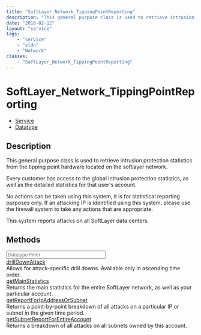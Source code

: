 ```yaml
---
title: "SoftLayer_Network_TippingPointReporting"
description: "This general purpose class is used to retrieve intrusion protection statistics from the tipping point hardware located o... "
date: "2018-02-12"
layout: "service"
tags:
    - "service"
    - "sldn"
    - "Network"
classes:
    - "SoftLayer_Network_TippingPointReporting"
---
```

# SoftLayer_Network_TippingPointReporting
<div id='service-datatype'>
    <ul id='sldn-reference-tabs'>
    <li id='service'> <a href='/reference/services/SoftLayer_Network_TippingPointReporting' >Service</a></li>    <li id='datatype'> <a href='/reference/datatypes/SoftLayer_Network_TippingPointReporting' >Datatype</a></li>
    </ul>
</div>

## Description
This general purpose class is used to retrieve intrusion protection statistics from the tipping point hardware located on the softlayer network. 

Every customer has access to the global intrusion protection statistics, as well as the detailed statistics for that user's account. 

No actions can be taken using this system, it is for statistical reporting purposes only. If an attacking IP is identified using this system, please use the firewall system to take any actions that are appropriate. 

This system reports attacks on all SoftLayer data centers. 
        
        
<div id="properties" class="content">
    <h2>Methods</h2>
    <div class="view-filters">
        <div class="clearfix">
            <div class="search-input-box">
                <input placeholder="Datatype Filter" onkeyup="titleSearch(inputId='edit-combine', divId='method-div', elementClass='method-row')" 
                    type="text" id="edit-combine" value="" size="30" maxlength="128" class="form-text">
            </div>
        </div>
    </div>
    <div id="method-div">
            <div class="method-row">
                        <span class='view-field-title'><a href='/reference/services/SoftLayer_Network_TippingPointReporting/drillDownAttack'> drillDownAttack</a> </span>
            <div class='views-field-body'>Allows for attack-specific drill downs.  Available only in ascending time order.</div>
        </div>
            <div class="method-row">
                        <span class='view-field-title'><a href='/reference/services/SoftLayer_Network_TippingPointReporting/getMainStatistics'> getMainStatistics</a> </span>
            <div class='views-field-body'>Returns the main statistics for the entire SoftLayer network, as well as your particular account.</div>
        </div>
            <div class="method-row">
                        <span class='view-field-title'><a href='/reference/services/SoftLayer_Network_TippingPointReporting/getReportForIpAddressOrSubnet'> getReportForIpAddressOrSubnet</a> </span>
            <div class='views-field-body'>Returns a point-by-point breakdown of all attacks on a particular IP or subnet in the given time period.</div>
        </div>
            <div class="method-row">
                        <span class='view-field-title'><a href='/reference/services/SoftLayer_Network_TippingPointReporting/getSubnetReportForEntireAccount'> getSubnetReportForEntireAccount</a> </span>
            <div class='views-field-body'>Returns a breakdown of all attacks on all subnets owned by this account.</div>
        </div>
        </div>
</div>

